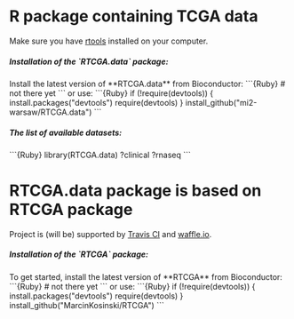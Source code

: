 # R package containing TCGA data

Make sure you have [rtools](http://cran.r-project.org/bin/windows/Rtools/) installed on your computer.

<h5> Installation of the `RTCGA.data` package: </h5>
Install the latest version of **RTCGA.data** from Bioconductor:
```{Ruby}
# not there yet
```
or use:
```{Ruby}
if (!require(devtools)) {
    install.packages("devtools")
    require(devtools)
}
install_github("mi2-warsaw/RTCGA.data")
```

<h5> The list of available datasets: </h5>
```{Ruby}
library(RTCGA.data)
?clinical
?rnaseq
```

# RTCGA.data package is based on RTCGA package

Project is (will be) supported by [Travis CI](https://travis-ci.org/) and [waffle.io](https://waffle.io/).

<h5> Installation of the `RTCGA` package: </h5>
To get started, install the latest version of **RTCGA** from Bioconductor:
```{Ruby}
# not there yet
```
or use:
```{Ruby}
if (!require(devtools)) {
    install.packages("devtools")
    require(devtools)
}
install_github("MarcinKosinski/RTCGA")
```
